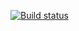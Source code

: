 [![Build status](https://ci.appveyor.com/api/projects/status/yimo6wswgpptothr?svg=true)](https://ci.appveyor.com/project/TatianaHrip/page-object)